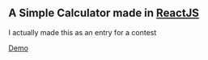 ## A Simple Calculator made in [ReactJS](https://reactjs.org/)

I actually made this as an entry for a contest

[Demo](https://phone-calculator-2eb97.web.app/)
